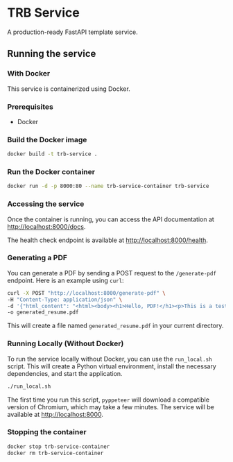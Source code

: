 # TRB Service

A production-ready FastAPI template service.

## Running the service

### With Docker

This service is containerized using Docker.

### Prerequisites

- Docker

### Build the Docker image

```bash
docker build -t trb-service .
```

### Run the Docker container

```bash
docker run -d -p 8000:80 --name trb-service-container trb-service
```

### Accessing the service

Once the container is running, you can access the API documentation at [http://localhost:8000/docs](http://localhost:8000/docs).

The health check endpoint is available at [http://localhost:8000/health](http://localhost:8000/health).

### Generating a PDF

You can generate a PDF by sending a POST request to the `/generate-pdf` endpoint. Here is an example using `curl`:

```bash
curl -X POST "http://localhost:8000/generate-pdf" \
-H "Content-Type: application/json" \
-d '{"html_content": "<html><body><h1>Hello, PDF!</h1><p>This is a test PDF generated from HTML.</p></body></html>"}' \
-o generated_resume.pdf
```

This will create a file named `generated_resume.pdf` in your current directory.

### Running Locally (Without Docker)

To run the service locally without Docker, you can use the `run_local.sh` script. This will create a Python virtual environment, install the necessary dependencies, and start the application.

```bash
./run_local.sh
```

The first time you run this script, `pyppeteer` will download a compatible version of Chromium, which may take a few minutes. The service will be available at [http://localhost:8000](http://localhost:8000).

### Stopping the container

```bash
docker stop trb-service-container
docker rm trb-service-container
```
